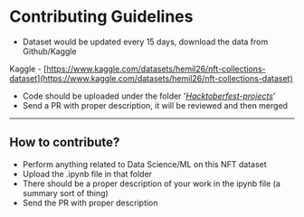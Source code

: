 # Contributing Guidelines

 - Dataset would be updated every 15 days, download the data from Github/Kaggle
 
 Kaggle - [https://www.kaggle.com/datasets/hemil26/nft-collections-dataset](https://www.kaggle.com/datasets/hemil26/nft-collections-dataset)
 
 - Code should be uploaded under the folder '*[Hacktoberfest-projects](https://github.com/hemil26/NFT-Dataset/tree/master/Hacktoberfest-projects)*'
 - Send a PR with proper description, it will be reviewed and then merged
 
 ---------------
 ## How to contribute?
 
 - Perform anything related to Data Science/ML on this NFT dataset
 - Upload the .ipynb file in that folder
 - There should be a proper description of your work in the ipynb file (a summary sort of thing)
 - Send the PR with proper description 
